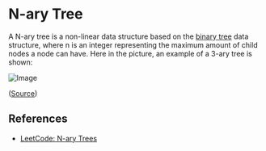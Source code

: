 # N-ary Tree

A N-ary tree is a non-linear data structure based on the [binary tree](../binary_tree/README.md) data structure, where n is an integer representing the maximum amount of child nodes a node can have. Here in the picture, an example of a 3-ary tree is shown:

![Image](https://leetcode.com/articles/Figures/nary_tree/nary_tree_example.png)

([Source](https://leetcode.com/articles/introduction-to-n-ary-trees/))

## References

- [LeetCode: N-ary Trees](https://leetcode.com/articles/introduction-to-n-ary-trees/)
